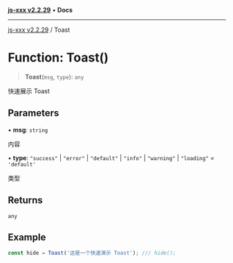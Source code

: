 [**js-xxx v2.2.29**](../README.md) • **Docs**

***

[js-xxx v2.2.29](../README.md) / Toast

# Function: Toast()

> **Toast**(`msg`, `type`): `any`

快速展示 Toast

## Parameters

• **msg**: `string`

内容

• **type**: `"success"` \| `"error"` \| `"default"` \| `"info"` \| `"warning"` \| `"loading"` = `'default'`

类型

## Returns

`any`

## Example

```ts
const hide = Toast('这是一个快速演示 Toast'); /// hide();
```
